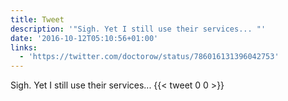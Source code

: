 ```yaml
---
title: Tweet
description: '"Sigh. Yet I still use their services... "'
date: '2016-10-12T05:10:56+01:00'
links:
  - 'https://twitter.com/doctorow/status/786016131396042753'
---
```

Sigh. Yet I still use their services... 
      {{< tweet 0 0 >}}
    
